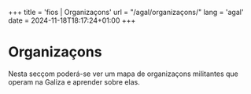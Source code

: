 +++
title = 'fios | Organizaçons'
url = "/agal/organizaçons/"
lang = 'agal'
date = 2024-11-18T18:17:24+01:00
+++

# Organizaçons

Nesta secçom poderá-se ver um mapa de organizaçons militantes que operam na Galiza e aprender sobre elas.